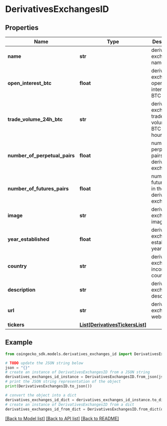# DerivativesExchangesID


## Properties

Name | Type | Description | Notes
------------ | ------------- | ------------- | -------------
**name** | **str** | derivatives exchange name | [optional] 
**open_interest_btc** | **float** | derivatives exchange open interest in BTC | [optional] 
**trade_volume_24h_btc** | **str** | derivatives exchange trade volume in BTC in 24 hours | [optional] 
**number_of_perpetual_pairs** | **float** | number of perpetual pairs in the derivatives exchange | [optional] 
**number_of_futures_pairs** | **float** | number of futures pairs in the derivatives exchange | [optional] 
**image** | **str** | derivatives exchange image url | [optional] 
**year_established** | **float** | derivatives exchange established year | [optional] 
**country** | **str** | derivatives exchange incorporated country | [optional] 
**description** | **str** | derivatives exchange description | [optional] 
**url** | **str** | derivatives exchange website url | [optional] 
**tickers** | [**List[DerivativesTickersList]**](DerivativesTickersList.md) |  | [optional] 

## Example

```python
from coingecko_sdk.models.derivatives_exchanges_id import DerivativesExchangesID

# TODO update the JSON string below
json = "{}"
# create an instance of DerivativesExchangesID from a JSON string
derivatives_exchanges_id_instance = DerivativesExchangesID.from_json(json)
# print the JSON string representation of the object
print(DerivativesExchangesID.to_json())

# convert the object into a dict
derivatives_exchanges_id_dict = derivatives_exchanges_id_instance.to_dict()
# create an instance of DerivativesExchangesID from a dict
derivatives_exchanges_id_from_dict = DerivativesExchangesID.from_dict(derivatives_exchanges_id_dict)
```
[[Back to Model list]](../README.md#documentation-for-models) [[Back to API list]](../README.md#documentation-for-api-endpoints) [[Back to README]](../README.md)


